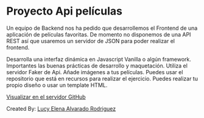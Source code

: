 # Proyecto Api películas

Un equipo de Backend nos ha pedido que desarrollemos el Frontend de una aplicación de películas favoritas. De momento no disponemos de una API REST así que usaremos un servidor de JSON para poder realizar el frontend.

Desarrolla una interfaz dinámica en Javascript Vanilla o algún framework. Importantes las buenas prácticas de desarrollo y maquetación.
Utiliza el servidor Faker de Api.
Añade imágenes a tus películas.
Puedes usar el repositorio que está en recursos para realizar el ejercicio.
Puedes realizar tu propio diseño o usar un template HTML.

[Visualizar en el servidor GitHub](https://lucyalvarado4692.github.io/practica-api-peliculas/)

Created By: [Lucy Elena Alvarado Rodriguez](https://github.com/lucyalvarado4692)
